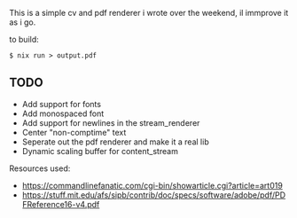 This is a simple cv and pdf renderer i wrote over the weekend, il immprove it as i go.

to build:
```
$ nix run > output.pdf
```

## TODO
 - Add support for fonts
  - Add monospaced font
 - Add support for newlines in the stream_renderer
 - Center "non-comptime" text
 - Seperate out the pdf renderer and make it a real lib
 - Dynamic scaling buffer for content_stream



Resources used:
 - https://commandlinefanatic.com/cgi-bin/showarticle.cgi?article=art019
 - https://stuff.mit.edu/afs/sipb/contrib/doc/specs/software/adobe/pdf/PDFReference16-v4.pdf
